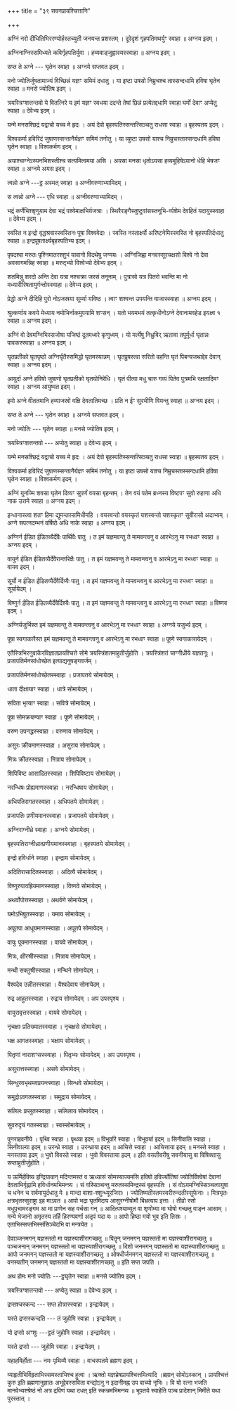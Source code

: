 +++
title = "३९ सवनप्रायश्चित्तानि"

+++

अग्निं नरो दीधितिभिररण्योर्हस्तच्युती जनयन्त प्रशस्तम् । दूरेदृशं गृहपतिमथर्युꣳ स्वाहा ॥ अग्नय इदम् ।

अग्निनाग्निस्समिध्यते कविर्गृहपतिर्युवा । हव्यवाड्जुह्वास्यस्स्वाहा ॥ अग्नय इदम् ।

सप्त ते अग्ने --- घृतेन स्वाहा ॥ अग्नये सप्तवत इदम् ।

मनो ज्योतिर्जुषतामाज्यं विच्छिन्नं यज्ञꣳ समिमं दधातु । या इष्टा उषसो निम्रुचश्च तास्सन्दधामि हविषा घृतेन स्वाहा ॥ मनसे ज्योतिष इदम् ।

त्रयस्त्रिꣳशत्तन्तवो ये वितत्निरे य इमं यज्ञꣳ स्वधया ददन्ते तेषां छिन्नं प्रत्येतद्दधामि स्वाहा घर्मो देवाꣳ अप्येतु स्वाहा ॥ देवेभ्य इदम् ।

यन्मे मनसश्छिद्रं यद्वाचो यच्च मे हृदः । अयं देवो बृहस्पतिस्सन्तत्सिञ्चतु राधसा स्वाहा ॥ बृहस्पतय इदम् ।

विश्वकर्मा हविरिदं जुषाणस्सन्तानैर्यज्ञꣳ समिमं तनोतु । या व्युष्टा उषसो याश्च निम्रुचस्तास्सन्दधामि हविषा घृतेन स्वाहा ॥ विश्वकर्मण इदम् ।

अयाश्चाग्नेऽस्यनभिशस्तीश्च सत्यमित्वमया असि । अयसा मनसा धृतोऽयसा हव्यमूहिषेऽयानो धेहि भेषजꣳ स्वाहा ॥ अग्नये अयस इदम् ।

त्वन्नो अग्ने ---ट्ठ अस्मत् स्वाहा ॥ अग्नीवरुणाभ्यामिदम् ।

स त्वन्नो अग्ने --- एधि स्वाहा ॥ अग्नीवरुणाभ्यामिदम् ।

भद्रं कर्णेभिश्शृणुयाम देवा भद्रं पश्येमाक्षभिर्यजत्राः । स्थिरैरङ्गैस्तुष्टुवांसस्तनूभि-र्व्यशेम देवहितं यदायुस्स्वाहा ॥ देवेभ्य इदम् ।

स्वस्ति न इन्द्रो वृद्धश्रवास्स्वस्तिनः पूषा विश्ववेदाः । स्वस्ति नस्तार्क्ष्यो अरिष्टनेमिस्स्वस्ति नो बृहस्पतिर्दधातु स्वाहा ॥ इन्द्रपूषतार्क्ष्यबृहस्पतिभ्य इदम् ।

पृषदश्वा मरुतः पृश्निमातरश्शुभं यावानो विदथेषु जग्मयः । अग्निजिह्वा मनवस्सूरचक्षसो विश्वे नो देवा अवसागमन्निह स्वाहा ॥ मरुद्भ्यो विश्वेभ्यो देवेभ्य इदम् ।

शतमिन्नु शरदो अन्ति देवा यत्रा नश्चक्रा जरसं तनूनाम् । पुत्रासो यत्र पितरो भवन्ति मा नो मध्यारीरिषतायुर्गन्तोस्स्वाहा ॥ देवेभ्य इदम् ।

प्रेद्धो अग्ने दीदिहि पुरो नोऽजस्रया सूर्म्या यविष्ठ । त्वाꣳ शश्वन्त उपयन्ति वाजास्स्वाहा ॥ अग्नय इदम् ।

श्रुत्कर्णाय कवये मेध्याय नमोभिर्नाकमुपयामि शꣳसन् । यतो भयमभयं तत्कृधीनोऽग्ने देवानामवहेड इयक्ष्व १ स्वाहा ॥ अग्नय इदम् ।

अग्निं वो देवमग्निभिस्सजोषा यजिष्ठं दूतमध्वरे कृणुध्वम् । यो मर्त्येषु निध्रुविर् ऋतावा तपुर्मूर्धा घृतान्नः पावकस्स्वाहा ॥ अग्नय इदम् ।

घृतप्रतीको घृतपृष्ठो अग्निर्घृतैस्समिद्धो घृतमस्यान्नम् । घृतप्रुषस्त्वा सरितो वहन्ति घृतं पिबन्यजथाद्देव देवान् स्वाहा ॥ अग्नय इदम् ।

आयुर्दा अग्ने हविषो जुषाणो घृतप्रतीको घृतयोनिरेधि । घृतं पीत्वा मधु चारु गव्यं पितेव पुत्रमभि रक्षतादिमꣳ स्वाहा । अग्नय आयुष्मत इदम् ।

इमो अग्ने वीततमानि हव्याजस्रो वक्षि देवतातिमच्छ । प्रति न ईꣳ सुरभीणि वियन्तु स्वाहा ॥ अग्नय इदम् ।

सप्त ते अग्ने --- घृतेन स्वाहा ॥ अग्नये सप्तवत इदम् ।

मनो ज्योतिः --- घृतेन स्वाहा ॥ मनसे ज्योतिष इदम् ।

त्रयस्त्रिꣳशत्तन्तवो --- अप्येतु स्वाहा ॥ देवेभ्य इदम् ।

यन्मे मनसश्छिद्रं यद्वाचो यच्च मे हृदः । अयं देवो बृहस्पतिस्सन्तत्सिञ्चतु राधसा स्वाहा ॥ बृहस्पतय इदम् ।

विश्वकर्मा हविरिदं जुषाणस्सन्तानैर्यज्ञꣳ समिमं तनोतु । या इष्टा उषसो याश्च निम्रुचस्तास्सन्दधामि हविषा घृतेन स्वाहा ॥ विश्वकर्मण इदम् ।

अग्निं युनज्मि शवसा घृतेन दिव्यꣳ सुपर्णं वयसा बृहन्तम् । तेन वयं पतेम ब्रध्नस्य विष्टपꣳ सुवो रुहाणा अधि नाक उत्तमे स्वाहा ॥ अग्नय इदम् ।

इन्धानास्त्वा शतꣳ हिमा द्युमन्तस्समिधीमहि । वयस्वन्तो वयस्कृतं यशस्वन्तो यशस्कृतꣳ सुवीरासो अदाभ्यम् । अग्ने सपत्नदम्भनं वर्षिष्ठे अधि नाके स्वाहा ॥ अग्नय इदम् ।

अग्निर्न ईडित ईडितव्यैर्देवैः पार्थिवैः पातु । त इमं यज्ञमवन्तु ते मामवन्त्वनु व आरभेऽनु मा रभध्वꣳ स्वाहा ॥ अग्नय इदम् ।

वायुर्न ईडित ईडितव्यैर्देवैरान्तरिक्षैः पातु । त इमं यज्ञमवन्तु ते मामवन्त्वनु व आरभेऽनु मा रभध्वꣳ स्वाहा ॥ वायव इदम् ।

सूर्यो न ईडित ईडितव्यैर्देवैर्दिव्यैः पातु । त इमं यज्ञमवन्तु ते मामवन्त्वनु व आरभेऽनु मा रभध्वꣳ स्वाहा ॥ सूर्यायेदम् ।

विष्णुर्न ईडित ईडितव्यैर्देवैर्दिश्यैः पातु । त इमं यज्ञमवन्तु ते मामवन्त्वनु व आरभेऽनु मा रभध्वꣳ स्वाहा ॥ विष्णव इदम् ।

अग्निर्यजुर्भिस्त इमं यज्ञमवन्तु ते मामवन्त्वनु व आरभेऽनु मा रभध्वꣳ स्वाहा ॥ अग्नये यजुर्भ्य इदम् ।

पूषा स्वगाकारैस्त इमं यज्ञमवन्तु ते मामवन्त्वनु व आरभेऽनु मा रभध्वꣳ स्वाहा ॥ पूष्णे स्वगाकारायेदम् ।

एतैस्त्रिभिरनुवाकैरविज्ञातप्रायश्चित्ते सोमे त्रयस्त्रिंशतमाहुतीर्जुहोति । त्रयस्त्रिंशतं चाग्नीध्रीये यज्ञतनूः । प्रजापतिर्मनसांधोच्छेत इत्याद्यनुषङ्गवर्जम् ।

प्रजापतिर्मनसांधोच्छेतस्स्वाहा । प्रजापतये सोमायेदम् ।

धाता दीक्षायाꣳ स्वाहा । धात्रे सोमायेदम् ।

सविता भृत्याꣳ स्वाहा । सवित्रे सोमायेदम् ।

पूषा सोमक्रयण्याꣳ स्वाहा । पूष्णे सोमायेदम् ।

वरुण उपनद्धस्स्वाहा । वरुणाय सोमायेदम् ।

असुरः क्रीयमाणस्स्वाहा । असुराय सोमायेदम् ।

मित्रः क्रीतस्स्वाहा । मित्राय सोमायेदम् ।

शिपिविष्ट आसादितस्स्वाहा । शिपिविष्टाय सोमायेदम् ।

नरन्धिषः प्रोह्यमाणस्स्वाहा । नरन्धिषाय सोमायेदम् ।

अधिपतिरागतस्स्वाहा । अधिपतये सोमायेदम् ।

प्रजापतिः प्रणीयमानस्स्वाहा । प्रजापतये सोमायेदम् ।

अग्निराग्नीध्रे स्वाहा । अग्नये सोमायेदम् ।

बृहस्पतिराग्नीध्रात्प्रणीयमानस्स्वाहा । बृहस्पतये सोमायेदम् ।

इन्द्रो हविर्धाने स्वाहा । इन्द्राय सोमायेदम् ।

अदितिरासादितस्स्वाहा । अदित्यै सोमायेदम् ।

विष्णुरुपावह्रियमाणस्स्वाहा । विष्णवे सोमायेदम् ।

अथर्वोपोत्तस्स्वाहा । अथर्वणे सोमायेदम् ।

यमोऽभिषुतस्स्वाहा । यमाय सोमायेदम् ।

अपूतपा आधूयमानस्स्वाहा । अपूतपे सोमायेदम् ।

वायुः पूयमानस्स्वाहा । वायवे सोमायेदम् ।

मित्रः, क्षीरश्रीस्स्वाहा । मित्राय सोमायेदम् ।

मन्थी सक्तुश्रीस्स्वाहा । मन्थिने सोमायेदम् ।

वैश्वदेव उन्नीतस्स्वाहा । वैश्वदेवाय सोमायेदम् ।

रुद्र आहुतस्स्वाहा । रुद्राय सोमायेदम् । अप उपस्पृश्य ।

वायुरावृत्तस्स्वाहा । वायवे सोमायेदम् ।

नृचक्षाः प्रतिख्यातस्स्वाहा । नृचक्षसे सोमायेदम् ।

भक्ष आगतस्स्वाहा । भक्षाय सोमायेदम् ।

पितृणां नाराशꣳसस्स्वाहा । पितृभ्यः सोमायेदम् । अप उपस्पृश्य ।

असुरात्तस्स्वाहा । असवे सोमायेदम् ।

सिन्धुरवभृथमवप्रयन्त्स्वाहा । सिन्धवे सोमायेदम् ।

समुद्रोऽवगतस्स्वाहा । समुद्राय सोमायेदम् ।

सलिलः प्रप्लुतस्स्वाहा । सलिलाय सोमायेदम् ।

सुवरुदृचं गतस्स्वाहा । स्वस्सोमायेदम् ।

पुनराहवनीये । पृथ्वि स्वाहा । पृथ्व्या इदम् ॥ विभूवरि स्वाहा । विभूवर्या इदम् ॥ सिनीवालि स्वाहा । सिनीवाल्या इदम् ॥ उरन्ध्रे स्वाहा । उरन्ध्राया इदम् ॥ आचित्ते स्वाहा । आचित्ताया इदम् ॥ मनस्ते स्वाहा । मनस्ताया इदम् ॥ भुवो विवस्ते स्वाहा । भुवो विवस्ताया इदम् ॥ इति वसतीवरीषु सवनीयासु वा विषिक्तासु सप्ताहुतीर्जुहोति ।

य ऊर्मिर्हविष्य इन्द्रियावान् मदिन्तमस्तं व ऋध्यासं सोमस्याज्यमसि हविषो हविर्ज्योतिषां ज्योतिर्विश्वेषां देवानां देवताभिर्गृह्णामि हविर्धानमभिमन्त्र्य । सं वस्सिञ्चन्तु मरुतस्समिन्द्रस्सं बृहस्पतिः । सं वोऽयमग्निस्सिञ्चत्वायुषा च धनेन च सर्वमायुर्दधातु मे ॥ मान्दा वाशा-श्शुन्ध्यूरजिराः । ज्योतिष्मतीस्तमस्वरीरुन्दतीस्सुफेनाः । मित्रभृतः क्षत्रभृतस्सुराष्ट्रा इह माऽवत ॥ आपो भद्रा घृतमिदाप आसुरग्नीषोमौ बिभ्रत्याप इत्ताः । तीव्रो रसो मधुपृचामरङ्गम आ मा प्राणेन सह वर्चसा गन् ॥ आदित्पश्याम्युत वा शृणोम्या मा घोषो गच्छतु वाङ्न आसाम् । मन्ये भेजानो अमृतस्य तर्हि हिरण्यवर्णा अतृपं यदा वः ॥ आपो हिष्ठा मयो भुव इति तिस्रः । एताभिस्सप्तभिस्संसिञ्चेदभि वा मन्त्रयेत ।

देवाञ्जनमगन् यज्ञस्ततो मा यज्ञस्याशीरागच्छतु ॥ पितॄन् जनमगन् यज्ञस्ततो मा यज्ञस्याशीरागच्छतु ॥ पञ्चजनान् जनमगन् यज्ञस्ततो मा यज्ञस्याशीरागच्छतु ॥ दिशो जनमगन् यज्ञस्ततो मा यज्ञस्याशीरागच्छतु ॥ आपो जनमगन् यज्ञस्ततो मा यज्ञस्याशीरागच्छतु ॥ ओषधीर्जनमगन् यज्ञस्ततो मा यज्ञस्याशीरागच्छतु ॥ वनस्पतीन् जनमगन् यज्ञस्ततो मा यज्ञस्याशीरागच्छतु ॥ इति सप्त जपति ।

अथ होमः मनो ज्योतिः ---ट्ठघृतेन स्वाहा ॥ मनसे ज्योतिष इदम् ।

त्रयस्त्रिꣳशत्तन्तवो --- अप्येतु स्वाहा ॥ देवेभ्य इदम् ।

द्रप्सश्चस्कन्द --- सप्त होत्रास्स्वाहा । इन्द्रायेदम् ।

यस्ते द्रप्सस्कन्दति --- तं जुहोमि स्वाहा । इन्द्रायेदम् ।

यो द्रप्सो अꣳशुः ---ट्ठतं जुहोमि स्वाहा । इन्द्रायेदम् ।

यस्ते द्रप्सो --- जुहोमि स्वाहा । इन्द्रायेदम् ।

महाहविर्होता --- नमः पृथिव्यै स्वाहा । वाचस्पतये ब्रह्मण इदम् ।

व्याहृतीभिर्विहृताभिस्समस्ताभिश्च हुत्वा । ऋक्तो यज्ञभ्रेषप्रायश्चित्तमित्यादि ।ब्रह्मन् सोमोऽस्कान् । प्रायश्चित्तं कुरु इति ब्रह्मणानुज्ञातः अभूद्देवस्सविता वन्द्योऽनु न इदानीमह्न उप वाच्यो नृभिः । वि यो रत्ना भजति मानवेभ्यश्श्रेष्ठं नो अत्र द्रविणं यथा दधत् इति स्कन्नमभिमन्त्र्य ॥ भूपतये स्वाहेति पञ्च प्रादेशान् मिमीते यथा पुरस्तात् ।
